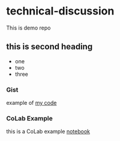 # technical-discussion
This is demo repo


## this is second heading

* one
* two
* three

### Gist

example of [my code](https://gist.github.com/datamiles/123cc1eed353bb76be1826e11852fe41)

### CoLab Example
this is a CoLab example [notebook](https://github.com/datamiles/technical-discussion/blob/main/technical_docs.ipynb)
